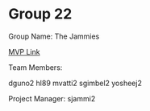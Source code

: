 # Group 22
Group Name: The Jammies

[MVP Link](http://cs196.cs.illinois.edu)

Team Members: 

dguno2
hl89
mvatti2
sgimbel2
yosheej2

Project Manager: sjammi2
